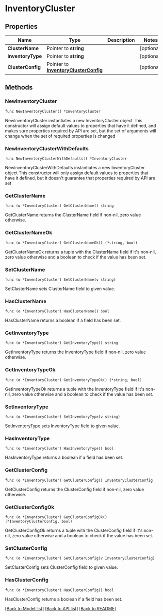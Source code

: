 # InventoryCluster

## Properties

Name | Type | Description | Notes
------------ | ------------- | ------------- | -------------
**ClusterName** | Pointer to **string** |  | [optional] 
**InventoryType** | Pointer to **string** |  | [optional] 
**ClusterConfig** | Pointer to [**InventoryClusterConfig**](InventoryClusterConfig.md) |  | [optional] 

## Methods

### NewInventoryCluster

`func NewInventoryCluster() *InventoryCluster`

NewInventoryCluster instantiates a new InventoryCluster object
This constructor will assign default values to properties that have it defined,
and makes sure properties required by API are set, but the set of arguments
will change when the set of required properties is changed

### NewInventoryClusterWithDefaults

`func NewInventoryClusterWithDefaults() *InventoryCluster`

NewInventoryClusterWithDefaults instantiates a new InventoryCluster object
This constructor will only assign default values to properties that have it defined,
but it doesn't guarantee that properties required by API are set

### GetClusterName

`func (o *InventoryCluster) GetClusterName() string`

GetClusterName returns the ClusterName field if non-nil, zero value otherwise.

### GetClusterNameOk

`func (o *InventoryCluster) GetClusterNameOk() (*string, bool)`

GetClusterNameOk returns a tuple with the ClusterName field if it's non-nil, zero value otherwise
and a boolean to check if the value has been set.

### SetClusterName

`func (o *InventoryCluster) SetClusterName(v string)`

SetClusterName sets ClusterName field to given value.

### HasClusterName

`func (o *InventoryCluster) HasClusterName() bool`

HasClusterName returns a boolean if a field has been set.

### GetInventoryType

`func (o *InventoryCluster) GetInventoryType() string`

GetInventoryType returns the InventoryType field if non-nil, zero value otherwise.

### GetInventoryTypeOk

`func (o *InventoryCluster) GetInventoryTypeOk() (*string, bool)`

GetInventoryTypeOk returns a tuple with the InventoryType field if it's non-nil, zero value otherwise
and a boolean to check if the value has been set.

### SetInventoryType

`func (o *InventoryCluster) SetInventoryType(v string)`

SetInventoryType sets InventoryType field to given value.

### HasInventoryType

`func (o *InventoryCluster) HasInventoryType() bool`

HasInventoryType returns a boolean if a field has been set.

### GetClusterConfig

`func (o *InventoryCluster) GetClusterConfig() InventoryClusterConfig`

GetClusterConfig returns the ClusterConfig field if non-nil, zero value otherwise.

### GetClusterConfigOk

`func (o *InventoryCluster) GetClusterConfigOk() (*InventoryClusterConfig, bool)`

GetClusterConfigOk returns a tuple with the ClusterConfig field if it's non-nil, zero value otherwise
and a boolean to check if the value has been set.

### SetClusterConfig

`func (o *InventoryCluster) SetClusterConfig(v InventoryClusterConfig)`

SetClusterConfig sets ClusterConfig field to given value.

### HasClusterConfig

`func (o *InventoryCluster) HasClusterConfig() bool`

HasClusterConfig returns a boolean if a field has been set.


[[Back to Model list]](../README.md#documentation-for-models) [[Back to API list]](../README.md#documentation-for-api-endpoints) [[Back to README]](../README.md)


